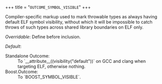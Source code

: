 +++
title = "`OUTCOME_SYMBOL_VISIBLE`"
+++

Compiler-specific markup used to mark throwable types as always having default ELF symbol visibility, without which it will be impossible to catch throws of such types across shared library boundaries on ELF only.

*Overridable*: Define before inclusion.

*Default*:<dl>
<dt>Standalone Outcome:
<dd>To `__attribute__((visibility("default"))` on GCC and clang when targeting ELF, otherwise nothing.
<dt>Boost.Outcome:
<dd>To `BOOST_SYMBOL_VISIBLE`.
</dl>
